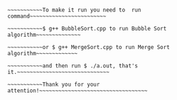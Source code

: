 ~~~~~~~~~~~Algorithms for Bubble Sorting and Merge Sorting~~~~~~~~~~~~~~~~

~~~~~~~~~~~To make it run you need to  run command~~~~~~~~~~~~~~~~~~~~~~~~

~~~~~~~~~~~$ g++ BubbleSort.cpp to run Bubble Sort algorithm~~~~~~~~~~~~~~

~~~~~~~~~~~or $ g++ MergeSort.cpp to run Merge Sort algorithm~~~~~~~~~~~~~

~~~~~~~~~~~and then run $ ./a.out, that's it.~~~~~~~~~~~~~~~~~~~~~~~~~~~~~

~~~~~~~~~~~Thank you for your attention!~~~~~~~~~~~~~~~~~~~~~~~~~~~~~~~~~~
